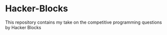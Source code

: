 # Hacker-Blocks
This repository contains my take on the competitive programming questions by Hacker Blocks
